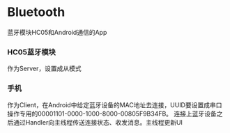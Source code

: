 # Bluetooth
蓝牙模块HC05和Android通信的App

### HC05蓝牙模块

作为Server，设置成从模式

### 手机

作为Client，在Android中给定蓝牙设备的MAC地址去连接，UUID要设置成串口操作专用的00001101-0000-1000-8000-00805F9B34FB。 连接上蓝牙设备之后通过Handler向主线程传送连接状态、收发消息。主线程更新UI